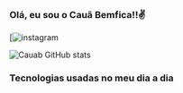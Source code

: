 ### Olá, eu sou o Cauã Bemfica!!✌️

[![instagram](https://img.shields.io/badge/Instagram-E4405F?style=for-the-badge&logo=instagram&logoColor=white(https://www.instagram.com/cauabemficaa/))

![Cauab GitHub stats](https://github-readme-stats.vercel.app/api?username=devCauab&show_icons=true&theme=dracula)


### Tecnologias usadas no meu dia a dia
